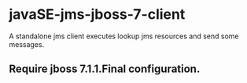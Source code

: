 <h1> javaSE-jms-jboss-7-client </h1>

A standalone jms client executes lookup jms resources and send some messages. <br/>

<h2>Require jboss 7.1.1.Final configuration.</h2>

